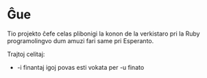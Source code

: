 # Ĝue

Tio projekto ĉefe celas plibonigi la konon de la verkistaro pri la Ruby programolingvo dum amuzi fari same pri Esperanto.

Trajtoj celitaj:
- -i finantaj igoj povas esti vokata per -u finato
